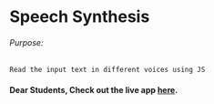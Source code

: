 # Speech Synthesis

###### Purpose:
    Read the input text in different voices using JS

#### Dear Students, Check out the live app [here](https://priyanka23-brs.github.io/Speech-Synthesis/).
